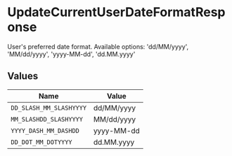 # UpdateCurrentUserDateFormatResponse

User's preferred date format. Available options: 'dd/MM/yyyy', 'MM/dd/yyyy', 'yyyy-MM-dd', 'dd.MM.yyyy'


## Values

| Name                    | Value                   |
| ----------------------- | ----------------------- |
| `DD_SLASH_MM_SLASHYYYY` | dd/MM/yyyy              |
| `MM_SLASHDD_SLASHYYYY`  | MM/dd/yyyy              |
| `YYYY_DASH_MM_DASHDD`   | yyyy-MM-dd              |
| `DD_DOT_MM_DOTYYYY`     | dd.MM.yyyy              |